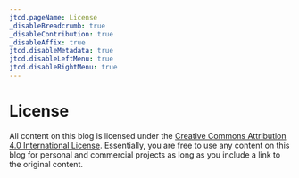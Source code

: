 ```yaml
---
jtcd.pageName: License
_disableBreadcrumb: true
_disableContribution: true
_disableAffix: true
jtcd.disableMetadata: true
jtcd.disableLeftMenu: true
jtcd.disableRightMenu: true
---
```


# License
All content on this blog is licensed under the [Creative Commons Attribution 4.0 International License](https://creativecommons.org/licenses/by/4.0/). Essentially, you
are free to use any content on this blog for personal and commercial projects as long as you include a link to the original content.
